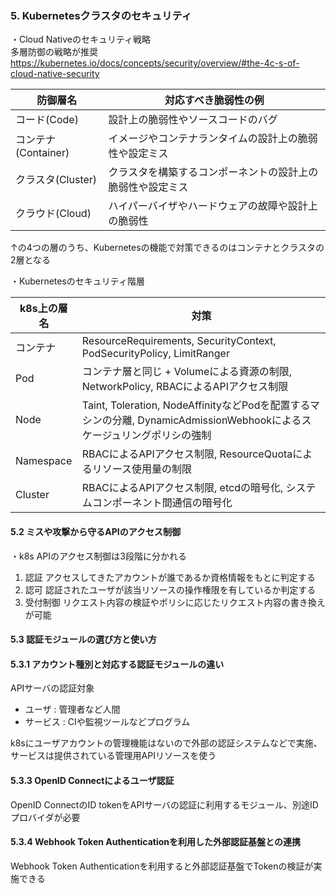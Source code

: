 ### 5. Kubernetesクラスタのセキュリティ

・Cloud Nativeのセキュリティ戦略  
多層防御の戦略が推奨  
https://kubernetes.io/docs/concepts/security/overview/#the-4c-s-of-cloud-native-security

|  防御層名  |  対応すべき脆弱性の例  |
| ---- | ---- |
|  コード(Code)  |  設計上の脆弱性やソースコードのバグ |
|  コンテナ(Container)  |  イメージやコンテナランタイムの設計上の脆弱性や設定ミス  |
|  クラスタ(Cluster)  |  クラスタを構築するコンポーネントの設計上の脆弱性や設定ミス  |
|  クラウド(Cloud)  |  ハイパーバイザやハードウェアの故障や設計上の脆弱性  |

↑の4つの層のうち、Kubernetesの機能で対策できるのはコンテナとクラスタの2層となる

・Kubernetesのセキュリティ階層

|  k8s上の層名  |  対策  |
| ---- | ---- |
|  コンテナ  |  ResourceRequirements, SecurityContext, PodSecurityPolicy, LimitRanger  |
|  Pod  |  コンテナ層と同じ + Volumeによる資源の制限, NetworkPolicy, RBACによるAPIアクセス制限  |
|  Node  |  Taint, Toleration, NodeAffinityなどPodを配置するマシンの分離, DynamicAdmissionWebhookによるスケージュリングポリシの強制  |
|  Namespace |  RBACによるAPIアクセス制限, ResourceQuotaによるリソース使用量の制限  |
|  Cluster |  RBACによるAPIアクセス制限, etcdの暗号化, システムコンポーネント間通信の暗号化  |

#### 5.2 ミスや攻撃から守るAPIのアクセス制御

・k8s APIのアクセス制御は3段階に分かれる

1. 認証
   アクセスしてきたアカウントが誰であるか資格情報をもとに判定する
2. 認可
   認証されたユーザが該当リソースの操作権限を有しているか判定する
3. 受付制御
   リクエスト内容の検証やポリシに応じたリクエスト内容の書き換えが可能

#### 5.3 認証モジュールの選び方と使い方
#### 5.3.1 アカウント種別と対応する認証モジュールの違い

APIサーバの認証対象

- ユーザ   : 管理者など人間
- サービス : CIや監視ツールなどプログラム

k8sにユーザアカウントの管理機能はないので外部の認証システムなどで実施、サービスは提供されている管理用APIリソースを使う

#### 5.3.3 OpenID Connectによるユーザ認証

OpenID ConnectのID tokenをAPIサーバの認証に利用するモジュール、別途IDプロバイダが必要

#### 5.3.4 Webhook Token Authenticationを利用した外部認証基盤との連携

Webhook Token Authenticationを利用すると外部認証基盤でTokenの検証が実施できる
